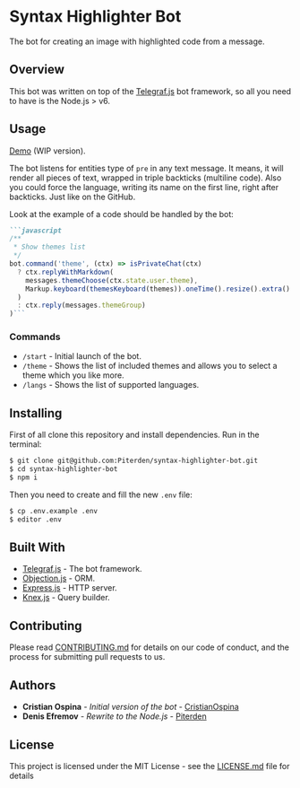 # Syntax Highlighter Bot

The bot for creating an image with highlighted code from a message.

## Overview

This bot was written on top of the [Telegraf.js](https://github.com/telegraf/telegraf) bot framework, so all you need to have is the Node.js > v6.

## Usage

[Demo](https://t.me/cris_highlight_bot) (WIP version).

The bot listens for entities type of `pre` in any text message. It means, it will render all pieces of text, wrapped in triple backticks (multiline code). Also you could force the language, writing its name on the first line, right after backticks. Just like on the GitHub.

Look at the example of a code should be handled by the bot:

```markdown
```javascript
/**
 * Show themes list
 */
bot.command('theme', (ctx) => isPrivateChat(ctx)
  ? ctx.replyWithMarkdown(
    messages.themeChoose(ctx.state.user.theme),
    Markup.keyboard(themesKeyboard(themes)).oneTime().resize().extra()
  )
  : ctx.reply(messages.themeGroup)
)```
```

### Commands

- `/start` - Initial launch of the bot.
- `/theme` - Shows the list of included themes and allows you to select a theme which you like more.
- `/langs` - Shows the list of supported languages.

## Installing

First of all clone this repository and install dependencies. Run in the terminal:

```bash
$ git clone git@github.com:Piterden/syntax-highlighter-bot.git
$ cd syntax-highlighter-bot
$ npm i
```

Then you need to create and fill the new `.env` file:

```bash
$ cp .env.example .env
$ editor .env
```

## Built With

* [Telegraf.js](https://github.com/telegraf/telegraf) - The bot framework.
* [Objection.js](http://vincit.github.io/objection.js/) - ORM.
* [Express.js](https://expressjs.com/) - HTTP server.
* [Knex.js](http://knexjs.org/) - Query builder.

## Contributing

Please read [CONTRIBUTING.md](https://gist.github.com/PurpleBooth/b24679402957c63ec426) for details on our code of conduct, and the process for submitting pull requests to us.

## Authors

* **Cristian Ospina** - *Initial version of the bot* - [CristianOspina](https://github.com/CristianOspina)
* **Denis Efremov** - *Rewrite to the Node.js* - [Piterden](https://github.com/Piterden)

## License

This project is licensed under the MIT License - see the [LICENSE.md](LICENSE.md) file for details
